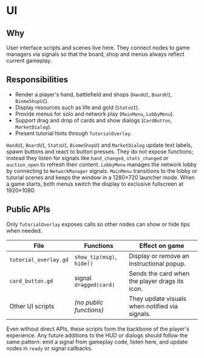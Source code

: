 # UI

## Why
User interface scripts and scenes live here. They connect nodes to game managers via signals so that the board, shop and menus always reflect current gameplay.

## Responsibilities
- Render a player's hand, battlefield and shops (`HandUI`, `BoardUI`, `BiomeShopUI`).
- Display resources such as life and gold (`StatsUI`).
- Provide menus for solo and network play (`MainMenu`, `LobbyMenu`).
- Support drag and drop of cards and show dialogs (`CardButton`, `MarketDialog`).
- Present tutorial hints through `TutorialOverlay`.

`HandUI`, `BoardUI`, `StatsUI`, `BiomeShopUI` and `MarketDialog` update text labels, spawn buttons and react to button presses. They do not expose functions; instead they listen for signals like `hand_changed`, `stats_changed` or `auction_open` to refresh their content. `LobbyMenu` manages the network lobby by connecting to `NetworkManager` signals. `MainMenu` transitions to the lobby or tutorial scenes and keeps the window in a 1280×720 launcher mode. When a game starts, both menus switch the display to exclusive fullscreen at 1920×1080.

## Public APIs
Only `TutorialOverlay` exposes calls so other nodes can show or hide tips when needed.

| File | Functions | Effect on game |
|------|-----------|----------------|
| `tutorial_overlay.gd` | `show_tip(msg)`, `hide()` | Display or remove an instructional popup. |
| `card_button.gd` | signal `dragged(card)` | Sends the card when the player drags its icon. |
| Other UI scripts | *(no public functions)* | They update visuals when notified via signals. |


Even without direct APIs, these scripts form the backbone of the player's experience. Any future additions to the HUD or dialogs should follow the same pattern: emit a signal from gameplay code, listen here, and update nodes in `ready` or signal callbacks.
